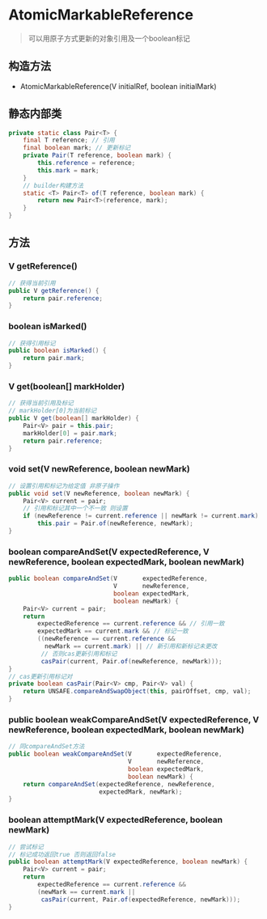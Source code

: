 # AtomicMarkableReference
> 可以用原子方式更新的对象引用及一个boolean标记

## 构造方法
- AtomicMarkableReference(V initialRef, boolean initialMark)  

## 静态内部类
```java
private static class Pair<T> {
    final T reference; // 引用
    final boolean mark; // 更新标记
    private Pair(T reference, boolean mark) {
        this.reference = reference;
        this.mark = mark;
    }
    // builder构建方法
    static <T> Pair<T> of(T reference, boolean mark) {
        return new Pair<T>(reference, mark);
    }
}
```

## 方法
### V getReference()
```java
// 获得当前引用
public V getReference() {
    return pair.reference;
}
```

### boolean isMarked()
```java
// 获得引用标记
public boolean isMarked() {
    return pair.mark;
}
```

### V get(boolean[] markHolder)
```java
// 获得当前引用及标记
// markHolder[0]为当前标记
public V get(boolean[] markHolder) {
    Pair<V> pair = this.pair;
    markHolder[0] = pair.mark;
    return pair.reference;
}
```

### void set(V newReference, boolean newMark)
```java
// 设置引用和标记为给定值 非原子操作
public void set(V newReference, boolean newMark) {
    Pair<V> current = pair;
    // 引用和标记其中一个不一致 则设置
    if (newReference != current.reference || newMark != current.mark)
        this.pair = Pair.of(newReference, newMark);
}
```

### boolean compareAndSet(V expectedReference, V newReference, boolean expectedMark, boolean newMark)
```java
public boolean compareAndSet(V       expectedReference,
                             V       newReference,
                             boolean expectedMark,
                             boolean newMark) {
    Pair<V> current = pair;
    return
        expectedReference == current.reference && // 引用一致
        expectedMark == current.mark && // 标记一致
        ((newReference == current.reference && 
          newMark == current.mark) || // 新引用和新标记未更改
         // 否则cas更新引用和标记
         casPair(current, Pair.of(newReference, newMark)));
}
// cas更新引用标记对
private boolean casPair(Pair<V> cmp, Pair<V> val) {
    return UNSAFE.compareAndSwapObject(this, pairOffset, cmp, val);
}
```

###  public boolean weakCompareAndSet(V expectedReference, V newReference, boolean expectedMark, boolean newMark)
```java
// 同compareAndSet方法
public boolean weakCompareAndSet(V       expectedReference,
                                 V       newReference,
                                 boolean expectedMark,
                                 boolean newMark) {
    return compareAndSet(expectedReference, newReference,
                         expectedMark, newMark);
}
```

### boolean attemptMark(V expectedReference, boolean newMark)
```java
// 尝试标记
// 标记成功返回true 否则返回false
public boolean attemptMark(V expectedReference, boolean newMark) {
    Pair<V> current = pair;
    return
        expectedReference == current.reference &&
        (newMark == current.mark ||
         casPair(current, Pair.of(expectedReference, newMark)));
}
```

